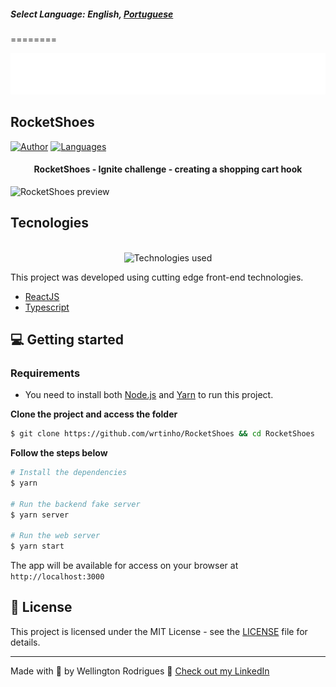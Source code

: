 ##### Select Language: **English**, [Portuguese](https://github.com/wrtinho/RocketShoes/blob/main/README-pt.md)
========

<p align="center">
  <img src=".github/logo.svg" alt="RocketShoes logo" />
</p>

## RocketShoes


[![Author](https://img.shields.io/badge/author-wrtinho-8257E5?style=flat-square)](https://github.com/wrtinho)
[![Languages](https://img.shields.io/github/languages/count/wrtinho/RocketShoes?color=%238257E5&style=flat-square)](#)

<h4 align="center">
  RocketShoes - Ignite challenge - creating a shopping cart hook
</h4>

![ RocketShoes preview](.github/app-preview.png)


## Tecnologies

<p align="center">
  <br />
  <img src="./github/tecs-used.png" width="140px"  alt="Technologies used"/>
</p>

This project was developed using cutting edge front-end technologies.


- [ReactJS](https://reactjs.org/)
- [Typescript](https://www.typescriptlang.org/)

## 💻 Getting started

### Requirements

- You need to install both [Node.js](https://nodejs.org/en/download/) and [Yarn](https://yarnpkg.com/) to run this project.

**Clone the project and access the folder**

```bash
$ git clone https://github.com/wrtinho/RocketShoes && cd RocketShoes
```

**Follow the steps below**

```bash
# Install the dependencies
$ yarn

# Run the backend fake server
$ yarn server

# Run the web server
$ yarn start
```

The app will be available for access on your browser at `http://localhost:3000`

## 📝 License

This project is licensed under the MIT License - see the [LICENSE](LICENSE) file for details.

---

Made with 💜 by Wellington Rodrigues 👋 [Check out my LinkedIn](https://www.linkedin.com/in/wellington123/)